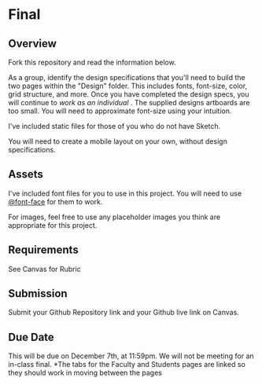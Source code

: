 # Final

## Overview
Fork this repository and read the information below.

As a group, identify the design specifications that you'll need to build the two pages within the "Design" folder. This includes fonts, font-size, color, grid structure, and more. Once you have completed the design specs, you will continue to *work as an individual* . The supplied designs artboards are too small. You will need to approximate font-size using your intuition. 

I've included static files for those of you who do not have Sketch. 

You will need to create a mobile layout on your own, without design specifications. 

## Assets
I've included font files for you to use in this project. You will need to use [@font-face](https://developer.mozilla.org/en-US/docs/Web/CSS/@font-face) for them to work. 

For images, feel free to use any placeholder images you think are appropriate for this project. 

## Requirements
See Canvas for Rubric

## Submission
Submit your Github Repository link and your Github live link on Canvas. 

## Due Date
This will be due on December 7th, at 11:59pm. We will not be meeting for an in-class final.
*The tabs for the Faculty and Students pages are linked so they should work in moving between the pages
